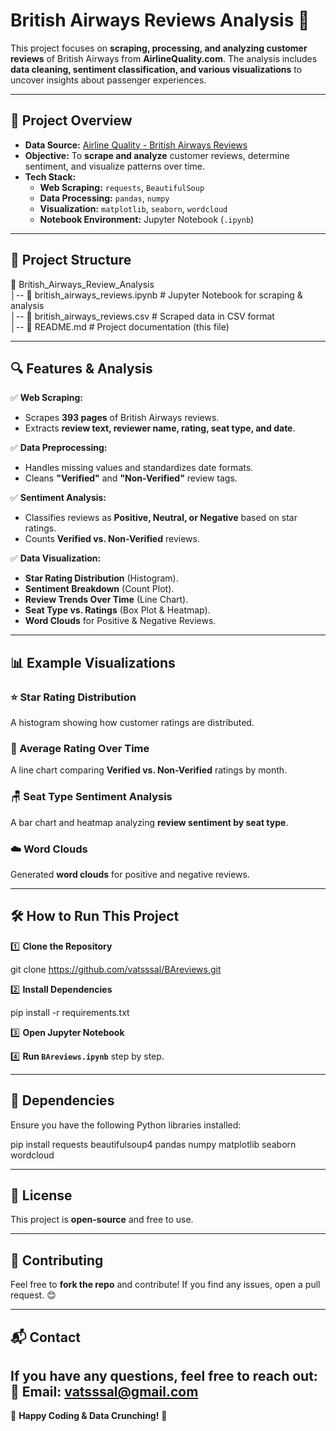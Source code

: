 # British Airways Reviews Analysis 🛫

This project focuses on **scraping, processing, and analyzing customer reviews** of British Airways from **AirlineQuality.com**. The analysis includes **data cleaning, sentiment classification, and various visualizations** to uncover insights about passenger experiences.

---

## 📌 Project Overview

- **Data Source:** [Airline Quality - British Airways Reviews](https://www.airlinequality.com/airline-reviews/british-airways/)
- **Objective:** To **scrape and analyze** customer reviews, determine sentiment, and visualize patterns over time.
- **Tech Stack:**
  - **Web Scraping:** `requests`, `BeautifulSoup`
  - **Data Processing:** `pandas`, `numpy`
  - **Visualization:** `matplotlib`, `seaborn`, `wordcloud`
  - **Notebook Environment:** Jupyter Notebook (`.ipynb`)

---

## 📂 Project Structure

📁 British_Airways_Review_Analysis  
│-- 📜 british_airways_reviews.ipynb  # Jupyter Notebook for scraping & analysis  
│-- 📜 british_airways_reviews.csv    # Scraped data in CSV format  
│-- 📜 README.md                       # Project documentation (this file)  

---

## 🔍 Features & Analysis

✅ **Web Scraping:**  
- Scrapes **393 pages** of British Airways reviews.  
- Extracts **review text, reviewer name, rating, seat type, and date**.  

✅ **Data Preprocessing:**  
- Handles missing values and standardizes date formats.  
- Cleans **"Verified"** and **"Non-Verified"** review tags.  

✅ **Sentiment Analysis:**  
- Classifies reviews as **Positive, Neutral, or Negative** based on star ratings.  
- Counts **Verified vs. Non-Verified** reviews.  

✅ **Data Visualization:**  
- **Star Rating Distribution** (Histogram).  
- **Sentiment Breakdown** (Count Plot).  
- **Review Trends Over Time** (Line Chart).  
- **Seat Type vs. Ratings** (Box Plot & Heatmap).  
- **Word Clouds** for Positive & Negative Reviews.  

---

## 📊 Example Visualizations  

### ⭐ Star Rating Distribution  
A histogram showing how customer ratings are distributed.  

### 📅 Average Rating Over Time  
A line chart comparing **Verified vs. Non-Verified** ratings by month.  

### 🪑 Seat Type Sentiment Analysis  
A bar chart and heatmap analyzing **review sentiment by seat type**.  

### ☁️ Word Clouds  
Generated **word clouds** for positive and negative reviews.

---

## 🛠 How to Run This Project  

1️⃣ **Clone the Repository**  

git clone https://github.com/vatsssal/BAreviews.git


2️⃣ **Install Dependencies**  

pip install -r requirements.txt



3️⃣ **Open Jupyter Notebook**  

4️⃣ **Run `BAreviews.ipynb`** step by step.

---

## 📌 Dependencies  

Ensure you have the following Python libraries installed:  

pip install requests beautifulsoup4 pandas numpy matplotlib seaborn wordcloud


---

## 📜 License  

This project is **open-source** and free to use.

---

## 🤝 Contributing  

Feel free to **fork the repo** and contribute! If you find any issues, open a pull request. 😊  

---

## 📬 Contact  

If you have any questions, feel free to reach out:  
📧 Email: vatsssal@gmail.com
---

🚀 **Happy Coding & Data Crunching!** 🚀

